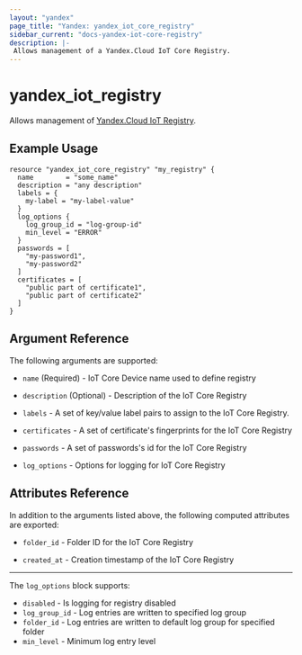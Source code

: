 ```yaml
---
layout: "yandex"
page_title: "Yandex: yandex_iot_core_registry"
sidebar_current: "docs-yandex-iot-core-registry"
description: |-
 Allows management of a Yandex.Cloud IoT Core Registry.
---
```


# yandex\_iot\_registry

Allows management of [Yandex.Cloud IoT Registry](https://cloud.yandex.com/docs/iot-core/quickstart).

## Example Usage

```hcl
resource "yandex_iot_core_registry" "my_registry" {
  name        = "some_name"
  description = "any description"
  labels = {
    my-label = "my-label-value"
  }
  log_options {
    log_group_id = "log-group-id"
    min_level = "ERROR"
  }
  passwords = [
    "my-password1",
    "my-password2"
  ]
  certificates = [
    "public part of certificate1",
    "public part of certificate2"
  ]
}
```

## Argument Reference

The following arguments are supported:

* `name` (Required) - IoT Core Device name used to define registry

* `description` (Optional) - Description of the IoT Core Registry

* `labels` - A set of key/value label pairs to assign to the IoT Core Registry.

* `certificates` - A set of certificate's fingerprints for the IoT Core Registry

* `passwords` - A set of passwords's id for the IoT Core Registry

* `log_options` - Options for logging for IoT Core Registry


## Attributes Reference

In addition to the arguments listed above, the following computed attributes are exported:

* `folder_id` - Folder ID for the IoT Core Registry

* `created_at` - Creation timestamp of the IoT Core Registry

---

The `log_options` block supports:
* `disabled` - Is logging for registry disabled
* `log_group_id` - Log entries are written to specified log group
* `folder_id` - Log entries are written to default log group for specified folder
* `min_level` - Minimum log entry level
